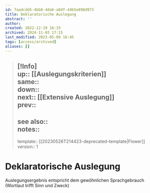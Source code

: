 ```yaml
---
id: 7aadcdd5-4bb8-4da6-a8df-44b5e898d973
title: Deklaratorische Auslegung
abstract: ''
author: 
created: 2022-12-19 16:33
archived: 2024-11-03 17:15
last_modified: 2023-05-09 16:45
tags: [access/archived]
aliases: []
---
```


> [!Info]  
> up:: [[Auslegungskriterien]]  
> same::  
> down::  
> next:: [[Extensive Auslegung]]  
> prev::
> --- 
> see also::  
> notes::
> ---
> template:: [[20230526T214423-deprecated-template|Flower]]  
> version:: 1 

# Deklaratorische Auslegung

Auslegungsergebnis entspricht dem gewöhnlichen Sprachgebrauch (Wortlaut trifft Sinn und Zweck) 
